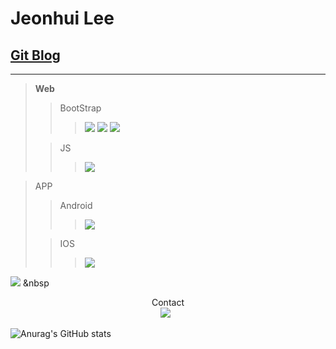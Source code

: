 Jeonhui Lee
============
[Git Blog](https://Jeonhui.github.io)
------------
***

>**Web**
>>BootStrap
>>><img src="https://img.shields.io/badge/HTML5-E34F26?style=flat-square&logo=HTML5&logoColor=white"/></a>
>>><img src="https://img.shields.io/badge/CSS3-1572B6?style=flat-square&logo=CSS3&logoColor=white"/></a>
>>><img src="https://img.shields.io/badge/JavaScript-F7DF1E?style=flat-square&logo=JavaScript&logoColor=white"/></a>
>
>>JS
>>><img src="https://img.shields.io/badge/Node.js-339933?style=flat-square&logo=Node.js&logoColor=white"/></a>

>APP
>>Android
>>><img src="https://img.shields.io/badge/Android-3DDC84?style=flat-square&logo=Android&logoColor=white"/></a>
>
>>IOS
>>><img src="https://img.shields.io/badge/Swift-F05138?style=flat-square&logo=Swift&logoColor=white"/></a>

<img src="https://img.shields.io/badge/c++-00599C?style=flat-square&logo=c%2B%2B&logoColor=white"/></a> &nbsp

<p align="center">
 Contact
 <br>
 <img src="https://img.shields.io/badge/l06094@naver.com-EA4335?style=flat-square&logo=Gmail&logoColor=white"/></a> &nbsp
 
  
![Anurag's GitHub stats](https://github-readme-stats.vercel.app/api?username=Jeonhui&show_icons=true&theme=apprentice)



